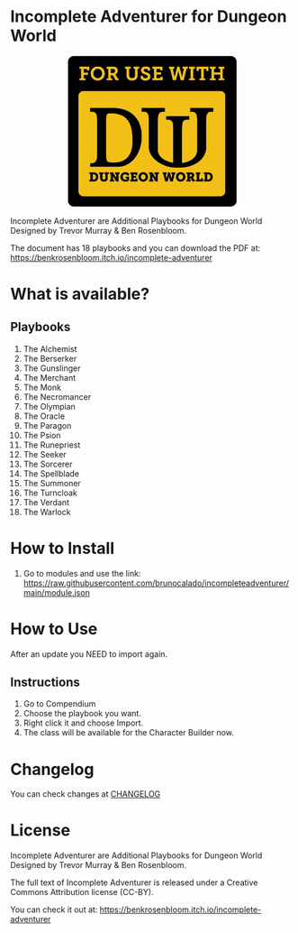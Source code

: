 # Incomplete Adventurer for Dungeon World
<p align="center">
  <img width="300" src="images/guide/usedw.png">
</p>

Incomplete Adventurer are Additional Playbooks for Dungeon World Designed by Trevor Murray & Ben Rosenbloom.

The document has 18 playbooks and you can download the PDF at: https://benkrosenbloom.itch.io/incomplete-adventurer

# What is available?

## Playbooks
1. The Alchemist
2. The Berserker
3. The Gunslinger
4. The Merchant
5. The Monk 
6. The Necromancer
7. The Olympian
8. The Oracle
9. The Paragon
10. The Psion
11. The Runepriest
12. The Seeker
13. The Sorcerer
14. The Spellblade
15. The Summoner
16. The Turncloak
17. The Verdant
18. The Warlock

# How to Install
1. Go to modules and use the link: 
https://raw.githubusercontent.com/brunocalado/incompleteadventurer/main/module.json

# How to Use

After an update you NEED to import again.

## Instructions
1. Go to Compendium
2. Choose the playbook you want.
3. Right click it and choose Import.
4. The class will be available for the Character Builder now.

# Changelog
You can check changes at [CHANGELOG](CHANGELOG.md)

# License
Incomplete Adventurer are Additional Playbooks for Dungeon World Designed by Trevor Murray & Ben Rosenbloom.

The full text of Incomplete Adventurer is released under a Creative Commons Attribution license (CC-BY).

You can check it out at: https://benkrosenbloom.itch.io/incomplete-adventurer